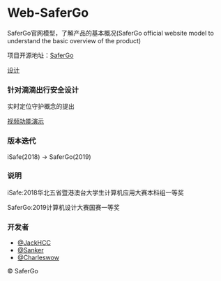 # Web-SaferGo
SaferGo官网模型，了解产品的基本概况(SaferGo official website model to understand the basic overview of the product)

项目开源地址：[SaferGo](https://github.com/JackHCC/SaferGo)

[设计](jackhcc.github.io/web-safergo/)

### 针对滴滴出行安全设计
实时定位守护概念的提出

[视频功能演示](https://www.bilibili.com/video/BV1jE411w7T4/)

### 版本迭代
iSafe(2018) -> SaferGo(2019)

### 说明
iSafe:2018华北五省暨港澳台大学生计算机应用大赛本科组一等奖

SaferGo:2019计算机设计大赛国赛一等奖

### 开发者
+ [@JackHCC](https://github.com/JackHCC) 
+ [@Sanker](https://github.com/skingorz) 
+ [@Charleswow](https://github.com/Charleswow)

©  SaferGo
